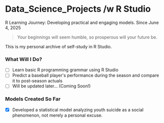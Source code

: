 # Data_Science_Projects /w R Studio  
R Learning Journey: Developing practical and engaging models. Since June 4, 2025

> Your beginnings will seem humble, so prosperous will your future be.

This is my personal archive of self-study in R Studio.

### What Will I Do?

- [ ] Learn basic R programming grammar using R Studio  
- [ ] Predict a baseball player's performance during the season and compare it to post-season actuals  
- [ ] Will be updated later... (Coming Soon!)

### Models Created So Far

- [x] Developed a statistical model analyzing youth suicide as a social phenomenon, not merely a personal excuse.
